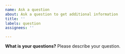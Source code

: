 ```yaml
---
name: Ask a question
about: Ask a question to get additional information
title: ''
labels: question
assignees: ''

---
```


**What is your questions?**
Please describe your question.
